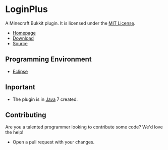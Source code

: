 LoginPlus
=============
A Minecraft Bukkit plugin. It is licensed under the [MIT License]. 

* [Homepage]
* [Download]
* [Source]

## Programming Environment
* [Eclipse]

## Inportant
* The plugin is in [Java] 7 created.

## Contributing
Are you a talented programmer looking to contribute some code? We'd love the help!
* Open a pull request with your changes.

[Eclipse]: https://www.eclipse.org/
[Homepage]: http://ccbluex.tk/
[Java]: https://www.java.com/de/
[Source]: https://github.com/CCBlueX/LoginPlus/
[MIT License]: https://opensource.org/licenses/MIT
[Download]: http://dev.bukkit.org/bukkit-plugins/loginplus/

